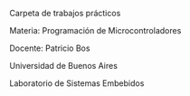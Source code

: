 Carpeta de trabajos prácticos

Materia: Programación de Microcontroladores

Docente: Patricio Bos

Universidad de Buenos Aires 

Laboratorio de Sistemas Embebidos
